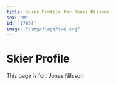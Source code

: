 ```yaml
---
title: Skier Profile for Jonas Nilsson
sex: "M"
id: "17838"
image: "/img/flags/swe.svg" 
---
```


# Skier Profile

This page is for: Jonas Nilsson.
    